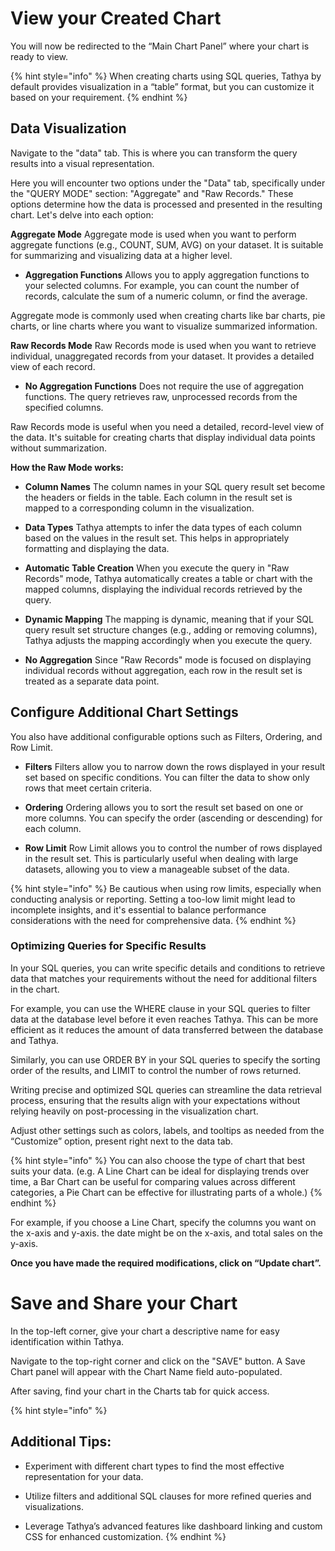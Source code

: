 # View your Created Chart

You will now be redirected to the “Main Chart Panel” where your chart is ready to view.

{% hint style="info" %}
When creating charts using SQL queries, Tathya by default provides visualization in a “table” format, but you can customize it based on your requirement.
{% endhint %}

## Data Visualization

Navigate to the "data" tab. This is where you can transform the query results into a visual representation.

Here you will encounter two options under the "Data" tab, specifically under the "QUERY MODE" section: "Aggregate" and "Raw Records." These options determine how the data is processed and presented in the resulting chart. Let's delve into each option:

**Aggregate Mode** Aggregate mode is used when you want to perform aggregate functions (e.g., COUNT, SUM, AVG) on your dataset. It is suitable for summarizing and visualizing data at a higher level.

- **Aggregation Functions** Allows you to apply aggregation functions to your selected columns. For example, you can count the number of records, calculate the sum of a numeric column, or find the average.
  
Aggregate mode is commonly used when creating charts like bar charts, pie charts, or line charts where you want to visualize summarized information.

**Raw Records Mode** Raw Records mode is used when you want to retrieve individual, unaggregated records from your dataset. It provides a detailed view of each record.

- **No Aggregation Functions** Does not require the use of aggregation functions. The query retrieves raw, unprocessed records from the specified columns.

Raw Records mode is useful when you need a detailed, record-level view of the data. It's suitable for creating charts that display individual data points without summarization.

**How the Raw Mode works:**

- **Column Names** The column names in your SQL query result set become the headers or fields in the table. Each column in the result set is mapped to a corresponding column in the visualization.
  
- **Data Types** Tathya attempts to infer the data types of each column based on the values in the result set. This helps in appropriately formatting and displaying the data.

- **Automatic Table Creation** When you execute the query in "Raw Records" mode, Tathya automatically creates a table or chart with the mapped columns, displaying the individual records retrieved by the query.

- **Dynamic Mapping** The mapping is dynamic, meaning that if your SQL query result set structure changes (e.g., adding or removing columns), Tathya adjusts the mapping accordingly when you execute the query.

- **No Aggregation** Since "Raw Records" mode is focused on displaying individual records without aggregation, each row in the result set is treated as a separate data point.

## Configure Additional Chart Settings

You also have additional configurable options such as Filters, Ordering, and Row Limit.

- **Filters** Filters allow you to narrow down the rows displayed in your result set based on specific conditions. You can filter the data to show only rows that meet certain criteria.

- **Ordering** Ordering allows you to sort the result set based on one or more columns. You can specify the order (ascending or descending) for each column.

- **Row Limit** Row Limit allows you to control the number of rows displayed in the result set. This is particularly useful when dealing with large datasets, allowing you to view a manageable subset of the data.

{% hint style="info" %}
Be cautious when using row limits, especially when conducting analysis or reporting. Setting a too-low limit might lead to incomplete insights, and it's essential to balance performance considerations with the need for comprehensive data.
{% endhint %}

### Optimizing Queries for Specific Results

In your SQL queries, you can write specific details and conditions to retrieve data that matches your requirements without the need for additional filters in the chart.

For example, you can use the WHERE clause in your SQL queries to filter data at the database level before it even reaches Tathya. This can be more efficient as it reduces the amount of data transferred between the database and Tathya.

Similarly, you can use ORDER BY in your SQL queries to specify the sorting order of the results, and LIMIT to control the number of rows returned.

Writing precise and optimized SQL queries can streamline the data retrieval process, ensuring that the results align with your expectations without relying heavily on post-processing in the visualization chart.

Adjust other settings such as colors, labels, and tooltips as needed from the “Customize” option, present right next to the data tab.

{% hint style="info" %}
You can also choose the type of chart that best suits your data. (e.g. A Line Chart can be ideal for displaying trends over time, a Bar Chart can be useful for comparing values across different categories, a Pie Chart can be effective for illustrating parts of a whole.)
{% endhint %}

For example, if you choose a Line Chart, specify the columns you want on the x-axis and y-axis. the date might be on the x-axis, and total sales on the y-axis.

**Once you have made the required modifications, click on “Update chart”.**

# Save and Share your Chart

In the top-left corner, give your chart a descriptive name for easy identification within Tathya.

Navigate to the top-right corner and click on the "SAVE" button. A Save Chart panel will appear with the Chart Name field auto-populated.

After saving, find your chart in the Charts tab for quick access.

{% hint style="info" %}
## Additional Tips:

- Experiment with different chart types to find the most effective representation for your data.
  
- Utilize filters and additional SQL clauses for more refined queries and visualizations.

- Leverage Tathya’s advanced features like dashboard linking and custom CSS for enhanced customization.
{% endhint %}